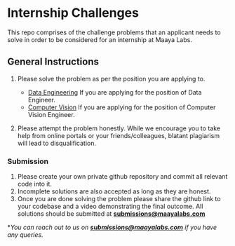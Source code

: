# Internship Challenges
This repo comprises of the challenge problems that an applicant needs to solve in order
 to be considered for an internship at Maaya Labs.
 
## General Instructions

1. Please solve the problem as per the position you are applying to. 
    - [Data Engineering](data_engineering) If you are applying for the position of Data Engineer.
    - [Computer Vision](computer_vision) If you are applying for the position of Computer Vision Engineer.

2. Please attempt the problem honestly. While we encourage you to take help from online portals or your friends/colleagues, blatant plagiarism will lead to disqualification. 


### Submission

1. Please create your own private github repository and commit all relevant code into it.
2. Incomplete solutions are also accepted as long as they are honest. 
3. Once you are done solving the problem please share the github link to your codebase and a video demonstrating the
 final outcome. All solutions should be submitted at **submissions@maayalabs.com**

**You can reach out to us on **submissions@maayalabs.com** if you have any queries.*



